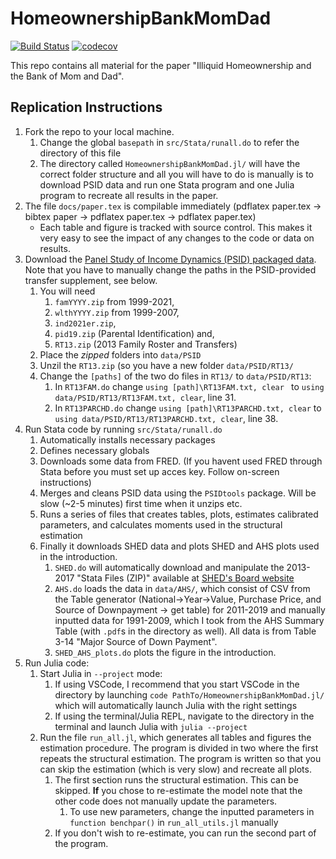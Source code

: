 # HomeownershipBankMomDad
[![Build Status](https://github.com/eirikbrandsaas/HomeownershipBankMomDad.jl/actions/workflows/CI.yml/badge.svg?branch=master)](https://github.com/eirikbrandsaas/HomeownershipBankMomDad.jl/actions/workflows/CI.yml?query=branch%3Amaster)
[![codecov](https://codecov.io/gh/eirikbrandsaas/HomeownershipBankMomDad.jl/graph/badge.svg?token=iN0d48hc5o)](https://codecov.io/gh/eirikbrandsaas/HomeownershipBankMomDad.jl)

This repo contains all material for the paper "Illiquid Homeownership and the Bank of Mom and Dad".
## Replication Instructions
1. Fork the repo to your local machine.
    1. Change the global `basepath` in `src/Stata/runall.do` to refer the directory of this file
    2. The directory called `HomeownershipBankMomDad.jl/` will have the correct folder structure and all you will have to do is manually is to download PSID data and run one Stata program and one Julia program to recreate all results in the paper.
2. The file `docs/paper.tex` is compilable immediately (pdflatex paper.tex -> bibtex paper -> pdflatex paper.tex -> pdflatex paper.tex)
    * Each table and figure is tracked with source control. This makes it very easy to see the impact of any changes to the code or data on results.
3. Download the [Panel Study of Income Dynamics (PSID) packaged data](https://simba.isr.umich.edu/Zips/ZipMain.aspx). Note that you have to manually change the paths in the PSID-provided transfer supplement, see below.
    1. You will need 
       1. `famYYYY.zip` from 1999-2021, 
       2. `wlthYYYY.zip` from 1999-2007,
       3. `ind2021er.zip`,
       4. `pid19.zip` (Parental Identification) and,
       5. `RT13.zip` (2013 Family Roster and Transfers)
    2. Place the *zipped* folders into `data/PSID`
    3. Unzil the `RT13.zip` (so you have a new folder `data/PSID/RT13/`
    4. Change the `[paths]` of the two do files in `RT13/` to `data/PSID/RT13`:
       1. In `RT13FAM.do` change `using [path]\RT13FAM.txt, clear ` to `using data/PSID/RT13/RT13FAM.txt, clear`, line 31.
       2. In `RT13PARCHD.do` change `using [path]\RT13PARCHD.txt, clear` to `using data/PSID/RT13/RT13PARCHD.txt, clear`, line 38.
4. Run Stata code by running `src/Stata/runall.do`
   1. Automatically installs necessary packages
   2. Defines necessary globals
   3. Downloads some data from FRED. (If you havent used FRED through Stata before you must set up acces key. Follow on-screen instructions)
   4. Merges and cleans PSID data using the `PSIDtools` package. Will be slow (~2-5 minutes) first time when it unzips etc.
   5. Runs a series of files that creates tables, plots, estimates calibrated parameters, and calculates moments used in the structural estimation
   6. Finally it downloads SHED data and plots SHED and AHS plots used in the introduction.
      1. `SHED.do` will automatically download and manipulate the 2013-2017 "Stata Files (ZIP)" available at [SHED's Board website](https://www.federalreserve.gov/consumerscommunities/shed_data.htm)
      2. `AHS.do` loads the data in `data/AHS/`, which consist of CSV from the Table generator (National->Year->Value, Purchase Price, and Source of Downpayment -> get table) for 2011-2019 and manually inputted data for 1991-2009, which I took from the AHS Summary Table (with `.pdf`s in the directory as well). All data is from Table 3-14 "Major Source of Down Payment". 
      3. `SHED_AHS_plots.do` plots the figure in the introduction.
5. Run Julia code:
   1. Start Julia in `--project` mode:
      1. If using VSCode, I recommend that you start VSCode in the directory by launching `code PathTo/HomeownershipBankMomDad.jl/` which will automatically launch Julia with the right settings
      2. If using the terminal/Julia REPL, navigate to the directory in the terminal and launch Julia with `julia --project`
   2. Run the file `run_all.jl`, which generates all tables and figures the estimation procedure. The program is divided in two where the first repeats the structural estimation. The program is written so that you can skip the estimation (which is very slow) and recreate all plots.
      1. The first section runs the structural estimation. This can be skipped. **If** you chose to re-estimate the model note that the other code does not manually update the parameters.
         1. To use new parameters, change the inputted parameters in `function benchpar()` in `run_all_utils.jl` manually
      2. If you don't wish to re-estimate, you can run the second part of the program.
